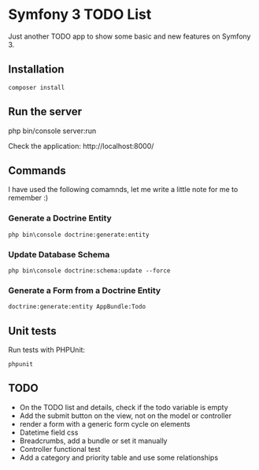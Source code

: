 # Symfony 3 TODO List

Just another TODO app to show some basic and new features on Symfony 3.

## Installation

	composer install
	
## Run the server
   
   php bin/console server:run

Check the application: http://localhost:8000/

## Commands

I have used the following comamnds, let me write a little note for me to remember :)
 
### Generate a Doctrine Entity

    php bin\console doctrine:generate:entity
    
### Update Database Schema

    php bin\console doctrine:schema:update --force
 
### Generate a Form from a Doctrine Entity

    doctrine:generate:entity AppBundle:Todo

## Unit tests

Run tests with PHPUnit:

    phpunit

## TODO

- On the TODO list and details, check if the todo variable is empty
- Add the submit button on the view, not on the model or controller
- render a form with a generic form cycle on elements
- Datetime field css
- Breadcrumbs, add a bundle or set it manually
- Controller functional test
- Add a category and priority table and use some relationships
